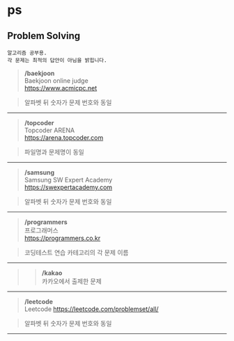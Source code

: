 # ps
## Problem Solving

    알고리즘 공부용.  
    각 문제는 최적의 답안이 아님을 밝힙니다.  


>**/baekjoon**  
Baekjoon online judge  
<https://www.acmicpc.net> 
 
>알파벳 뒤 숫자가 문제 번호와 동일

---

>**/topcoder**  
Topcoder ARENA  
<https://arena.topcoder.com>  

>파일명과 문제명이 동일  

---

>**/samsung**  
Samsung SW Expert Academy  
<https://swexpertacademy.com>  

>알파벳 뒤 숫자가 문제 번호와 동일

---

>**/programmers**  
프로그래머스  
<https://programmers.co.kr>  

>코딩테스트 연습 카테고리의 각 문제 이름  

---

>>**/kakao**  
카카오에서 출제한 문제

---

>**/leetcode**  
Leetcode
<https://leetcode.com/problemset/all/>  

>알파벳 뒤 숫자가 문제 번호와 동일

---
